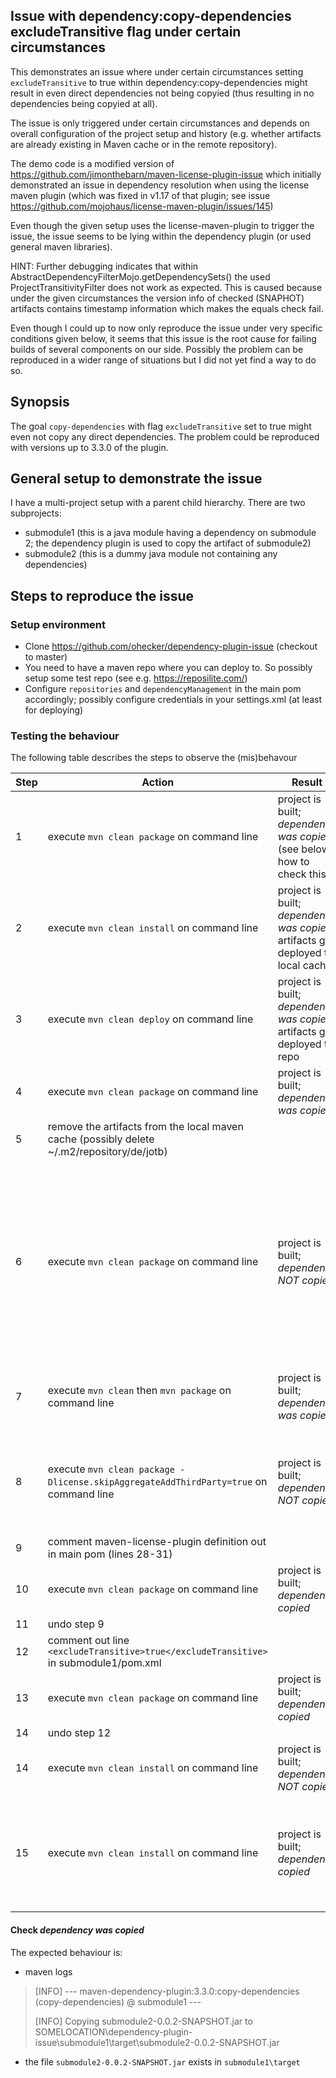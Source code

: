 ## Issue with dependency:copy-dependencies excludeTransitive flag under certain circumstances

This demonstrates an issue where under certain circumstances setting `excludeTransitive` to true within dependency:copy-dependencies might result in even direct dependencies not being copyied
(thus resulting in no dependencies being copyied at all).

The issue is only triggered under certain circumstances and depends on overall configuration of the project setup and history (e.g. whether artifacts are already existing in Maven cache 
or in the remote repository).

The demo code is a modified version of https://github.com/jimonthebarn/maven-license-plugin-issue which initially demonstrated an issue in dependency resolution when using 
the license maven plugin (which was fixed in v1.17 of that plugin; see issue https://github.com/mojohaus/license-maven-plugin/issues/145)

Even though the given setup uses the license-maven-plugin to trigger the issue, the issue seems to be lying within the dependency plugin (or used general maven libraries).

HINT: Further debugging indicates that within AbstractDependencyFilterMojo.getDependencySets() the used ProjectTransitivityFilter does not work as expected. This is caused because under the given
circumstances the version info of checked (SNAPHOT) artifacts contains timestamp information which makes the equals check fail.

Even though I could up to now only reproduce the issue under very specific conditions given below, it seems that this issue is the root cause for failing builds of several components on our
side. Possibly the problem can be reproduced in a wider range of situations but I did not yet find a way to do so.

## Synopsis

The goal `copy-dependencies` with flag `excludeTransitive` set to true might even not copy any direct dependencies.
The problem could be reproduced with versions up to 3.3.0 of the plugin.

## General setup to demonstrate the issue

I have a multi-project setup with a parent child hierarchy. There are two subprojects:

- submodule1 (this is a java module having a dependency on submodule 2; the dependency plugin is used to copy the artifact of submodule2)
- submodule2 (this is a dummy java module not containing any dependencies)

## Steps to reproduce the issue

### Setup environment
- Clone https://github.com/ohecker/dependency-plugin-issue (checkout to master)
- You need to have a maven repo where you can deploy to. So possibly setup some test repo (see e.g. https://reposilite.com/)
- Configure `repositories` and `dependencyManagement` in the main pom accordingly; possibly configure credentials in your settings.xml (at least for deploying)

### Testing the behaviour
The following table describes the steps to observe the (mis)behavour

| Step | Action | Result | OK/NOK | Remark |
|------|--------|--------|--------|--------|
| 1 | execute `mvn clean package` on command line | project is built; *dependency was copied* (see below how to check this) | OK | This is how it should work! |
| 2 | execute `mvn clean install` on command line | project is built; *dependency was copied*; artifacts get deployed to local cache | OK | |
| 3 | execute `mvn clean deploy` on command line | project is built; *dependency was copied*; artifacts get deployed to repo | OK | |
| 4 | execute `mvn clean package` on command line | project is built; *dependency was copied* | OK | still OK here |
| 5 | remove the artifacts from the local maven cache (possibly delete ~/.m2/repository/de/jotb) | ||
| 6 | execute `mvn clean package` on command line | project is built; *dependency NOT copied* | NOK | THIS IS THE MAIN ERROR. Note that at the beginning of the build submodule2-0.0.2-SNAPSHOT.jar is downloaded from the repo. All below is just to demonstrate what seems to be of influence here  |
| 7 | execute `mvn clean` then `mvn package` on command line |project is built; *dependency was copied* | OK | If `clean` and `package` is done separately it works ... |
| 8 | execute `mvn clean package -Dlicense.skipAggregateAddThirdParty=true` on command line | project is built; *dependency NOT copied* | NOK | Even when the main processing of the license plugin is skipped the problem still persists! |
| 9 | comment maven-license-plugin definition out in main pom (lines 28-31) | | |
| 10 | execute `mvn clean package` on command line | project is built; *dependency copied* | OK | So without the license plugin no problem!  |
| 11 | undo step 9 | | |
| 12 | comment out line `<excludeTransitive>true</excludeTransitive>` in submodule1/pom.xml | | |
| 13 | execute `mvn clean package` on command line | project is built; *dependency copied* | OK | without the flag it works  |
| 14 | undo step 12 | | |
| 14 | execute `mvn clean install` on command line | project is built; *dependency NOT copied* | NOK | Problem still there with initial setup |
| 15 | execute `mvn clean install` on command line | project is built; *dependency copied* | OK | The update of the repo cache in step 14 made the problem disappear (you might restart loop at step 3) |

#### Check *dependency was copied*

The expected behaviour is:
- maven logs
>  [INFO] --- maven-dependency-plugin:3.3.0:copy-dependencies (copy-dependencies) @ submodule1 ---
>  
>  [INFO] Copying submodule2-0.0.2-SNAPSHOT.jar to SOMELOCATION\dependency-plugin-issue\submodule1\target\submodule2-0.0.2-SNAPSHOT.jar

- the file `submodule2-0.0.2-SNAPSHOT.jar` exists in `submodule1\target`

